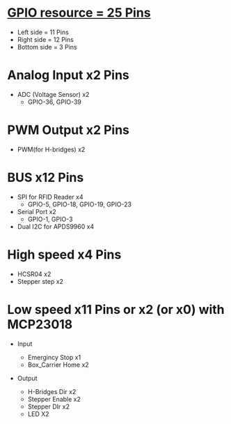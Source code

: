 # [GPIO resource = 25 Pins]((https://electropeak.com/learn/full-guide-to-esp32-pinout-reference-what-gpio-pins-should-we-use/))
* Left side = 11 Pins
* Right side = 12 Pins
* Bottom side = 3 Pins

# Analog Input x2 Pins
* ADC (Voltage Sensor) x2
  * GPIO-36, GPIO-39

# PWM Output    x2 Pins
* PWM(for H-bridges) x2

# BUS           x12 Pins
* SPI for RFID Reader   x4
  * GPIO-5, GPIO-18, GPIO-19, GPIO-23
* Serial Port           x2
  * GPIO-1, GPIO-3
* Dual I2C for APDS9960 x4 

# High speed    x4 Pins
* HCSR04       x2
* Stepper step x2 

# Low speed     x11 Pins  or x2 (or x0) with MCP23018
* Input
  * Emergincy Stop    x1
  * Box_Carrier Home  x2

* Output
  * H-Bridges Dir     x2
  * Stepper Enable    x2
  * Stepper DIr       x2
  * LED               X2





